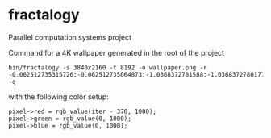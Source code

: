 # fractalogy
Parallel computation systems project

Command for a 4K wallpaper generated in the root of the project

    bin/fractalogy -s 3840x2160 -t 8192 -o wallpaper.png -r -0.062512735315726:-0.062512735064873:-1.0368372781588:-1.0368372780177 -q

with the following color setup:

    pixel->red = rgb_value(iter - 370, 1000);
    pixel->green = rgb_value(0, 1000);
    pixel->blue = rgb_value(0, 1000);
